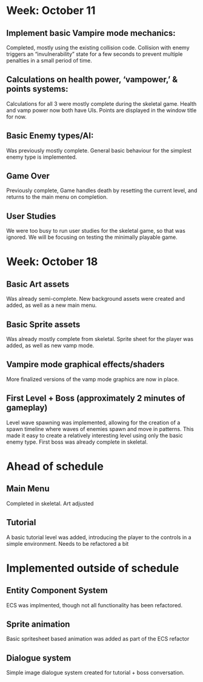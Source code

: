 # Week: October 11

## Implement basic Vampire mode mechanics: 
Completed, mostly using the existing collision code. Collision with enemy triggers an “invulnerability” state for a few seconds to prevent multiple penalties in a small period of time.

## Calculations on health power, ‘vampower,’ & points systems:
Calculations for all 3 were mostly complete during the skeletal game. 
Health and vamp power now both have UIs. Points are displayed in the window title for now.

## Basic Enemy types/AI:
Was previously mostly complete. General basic behaviour for the simplest enemy type is implemented.

## Game Over
Previously complete, Game handles death by resetting the current level, and returns to the main menu on completion.

## User Studies
We were too busy to run user studies for the skeletal game, so that was ignored. We will be focusing on testing the minimally playable game.


# Week: October 18

## Basic Art assets
Was already semi-complete. New background assets were created and added, as well as a new main menu.

## Basic Sprite assets
Was already mostly complete from skeletal. Sprite sheet for the player was added, as well as new vamp mode.

## Vampire mode graphical effects/shaders
More finalized versions of the vamp mode graphics are now in place.

## First Level + Boss (approximately 2 minutes of gameplay)
Level wave spawning was implemented, allowing for the creation of a spawn timeline where waves of enemies spawn and move in patterns.
This made it easy to create a relatively interesting level using only the basic enemy type. First boss was already complete in skeletal.


# Ahead of schedule
## Main Menu
Completed in skeletal. Art adjusted

## Tutorial
A basic tutorial level was added, introducing the player to the controls in a simple environment. Needs to be refactored a bit


# Implemented outside of schedule
## Entity Component System
ECS was implmented, though not all functionality has been refactored.

## Sprite animation
Basic spritesheet based animation was added as part of the ECS refactor

## Dialogue system
Simple image dialogue system created for tutorial + boss conversation.
